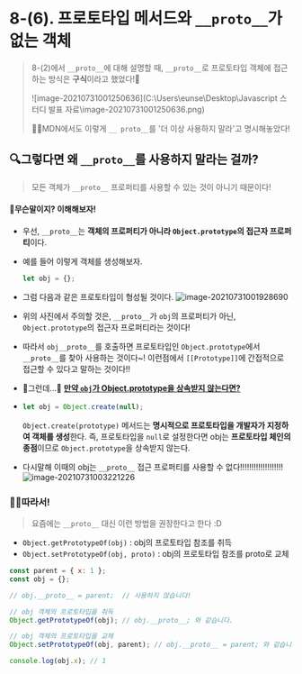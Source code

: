 # 8-(6). 프로토타입 메서드와 `__proto__`가 없는 객체

> 8-(2)에서 `__proto__`에 대해 설명할 때, `__proto__`로 프로토타입 객체에 접근하는 방식은 **구식**이라고 했었다!🤭
>
> ![image-20210731001250636](C:\Users\eunse\Desktop\Javascript 스터디 발표 자료\image-20210731001250636.png)
>
> 👎🏻MDN에서도 이렇게 `__ proto__`를 '더 이상 사용하지 말라'고 명시해놓았다!



## 🔍그렇다면 왜 `__proto__`를 사용하지 말라는 걸까?

> 모든 객체가 `__proto__` 프로퍼티를 사용할 수 있는 것이 아니기 때문이다! 



#### 🤔무슨말이지? 이해해보자!

- 우선, `__proto__`는 **객체의 프로퍼티가 아니라 `Object.prototype`의 접근자 프로퍼티**이다.

- 예를 들어 이렇게 객체를 생성해보자.

  ```js
  let obj = {};
  ```

- 그럼 다음과 같은 프로토타입이 형성될 것이다.
  ![image-20210731001928690](C:\Users\eunse\AppData\Roaming\Typora\typora-user-images\image-20210731001928690.png)

- 위의 사진에서 주의할 것은, `__proto__`가 `obj`의 프로퍼티가 아닌,
  `Object.prototype`의 접근자 프로퍼티라는 것이다!

- 따라서 `obj__proto__`를 호출하면 프로토타입인 `Object.prototype`에서 `__proto__`를 찾아 사용하는 것이다~!
  이런점에서 `[[Prototype]]`에 간접적으로 접근할 수 있다고 말하는 것이다!!

- 🤔그런데...🤔
  **<u>만약 `obj`가 Object.prototype을 상속받지 않는다면?</u>**

- ```js
  let obj = Object.create(null);
  ```

  `Object.create(prototype)` 메서드는 **명시적으로 프로토타입을 개발자가 지정하여 객체를 생성**한다.
  즉, 프로토타입을 `null`로 설정한다면 obj는 **프로토타입 체인의 종점**이므로 `Object.prototype`을 상속받지 않는다.

- 다시말해 이때의 obj는 `__proto__` 접근 프로퍼티를 사용할 수 없다!!!!!!!!!!!!!!!!!!!
  ![image-20210731003221226](C:\Users\eunse\AppData\Roaming\Typora\typora-user-images\image-20210731003221226.png)



### 👏🏻따라서!

> 요즘에는 `__proto__` 대신 이런 방법을 권장한다고 한다 :D

- `Object.getPrototypeOf(obj)` : obj의 프로토타입 참조를 취득
- `Object.setPrototypeOf(obj, proto)` : obj의 프로토타입 참조를 proto로 교체

```js
const parent = { x: 1 };
const obj = {};

// obj.__proto__ = parent;	// 사용하지 않습니다!

// obj 객체의 프로토타입을 취득
Object.getPrototypeOf(obj); // obj.__proto__; 와 같습니다.

// obj 객체의 프로토타입을 교체
Object.setPrototypeOf(obj, parent); // obj.__proto__ = parent; 와 같습니다.

console.log(obj.x); // 1
```

